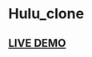 # Hulu_clone
<h2><a href="https://hulu-clone-neon-two.vercel.app/" target="__blank">LIVE DEMO</a></h2>

